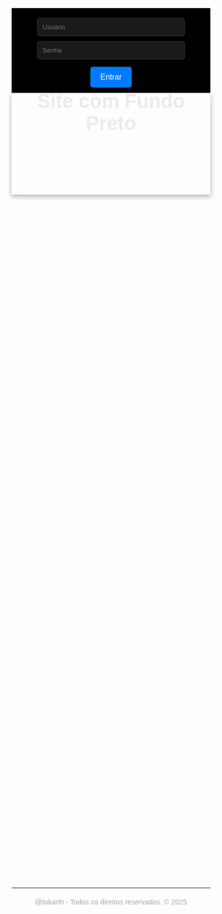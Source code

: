 
<html lang="pt-BR">
<head>
  <meta charset="UTF-8" />
  <meta name="viewport" content="width=device-width, initial-scale=1.0" />
  <title>Site com Fundo Preto</title>
  <link href="https://fonts.googleapis.com/css2?family=Poppins:wght@300;500;700&display=swap" rel="stylesheet">
  <style>
    * {
      margin: 0;
      padding: 0;
      box-sizing: border-box;
      font-family: 'Poppins', sans-serif;
    }

    body {
      background-color: #000;
      color: #fff;
      line-height: 1.6;
      overflow-x: hidden;
    }

    /* Estilizando o header explicitamente adicionado */
    header {
      padding: 30px;
      text-align: center;
      background-color: rgba(255, 255, 255, 0.05);
      box-shadow: 0 4px 10px rgba(0, 0, 0, 0.3);
    }

    header h1 {
      font-size: 2.5rem;
      animation: slideIn 1s ease-out;
    }

    section {
      max-width: 900px;
      margin: 40px auto;
      padding: 20px;
      background-color: rgba(255, 255, 255, 0.05);
      border-radius: 15px;
      backdrop-filter: blur(10px); /* Note: backdrop-filter might not be supported in all browsers */
      animation: fadeIn 2s ease-in;
    }

    section h2 {
      font-size: 1.8rem;
      margin-bottom: 10px;
    }

    section p {
      font-size: 1rem;
      margin-bottom: 20px;
    }

    .buttons {
      display: flex;
      flex-direction: column;
      gap: 15px;
      margin-top: 20px;
    }

    .buttons a {
      text-decoration: none;
      color: #fff;
      background: #1abc9c;
      padding: 10px 15px;
      font-size: 13px;
      text-align: center;
      border-radius: 10px;
      transition: background 0.3s ease;
    }

    .buttons a:hover {
      background: #16a085;
    }

    footer {
      text-align: center;
      margin-top: 50px;
      padding: 20px;
      font-size: 0.9rem;
      color: #aaa;
      border-top: 1px solid #222; /* Added a subtle top border to the footer */
    }

    @keyframes slideIn {
      from { transform: translateY(-100px); opacity: 0; }
      to { transform: translateY(0); opacity: 1; }
    }

    @keyframes fadeIn {
      from { opacity: 0; }
      to { opacity: 1; }
    }

    /* Estilos da galeria */
    .slideshow { /* Changed from .carousel to .slideshow to match HTML */
      position: relative; /* Added for potential button positioning if needed */
      max-width: 600px; /* Constrain slideshow width */
      margin: auto; /* Center slideshow */
    }

    .slideshow img.slide { /* Targeting .slide class within .slideshow */
      width: 100%;
      height: auto;
      border-radius: 10px;
      display: none; /* Initially hide all slides */
    }
    
    .slideshow img.slide.active { /* Class to show the active slide */
        display: block;
    }

    /* Carousel buttons - if you want to add prev/next buttons later */
    /*
    .carousel button {
      margin: 10px 5px;
      padding: 10px 20px;
      font-size: 14px;
      border: none;
      border-radius: 8px;
      background-color: #1abc9c;
      color: #fff;
      cursor: pointer;
      transition: background 0.3s ease;
    }

    .carousel button:hover {
      background-color: #16a085;
    }
    */
  </style>
</head>
<body>

  <div style="background-color: black; padding: 10px; text-align: center; border-bottom: 1px solid #222;">
    <form action="firebase-config.js" method="post" style="text-align: center;">
        <input type="text" placeholder="Usuário" name="username" required style="display: block; margin: 10px auto; padding: 10px; border-radius: 5px; border: 1px solid #333; background-color: #1a1a1a; color: #fff; width: 80%; max-width: 300px;">
        <input type="password" placeholder="Senha" name="password" required style="display: block; margin: 10px auto; padding: 10px; border-radius: 5px; border: 1px solid #333; background-color: #1a1a1a; color: #fff; width: 80%; max-width: 300px;">
        <button type="submit" style="background: #007BFF; color: white; border: none; padding: 12px 20px; cursor: pointer; border-radius: 5px; font-size: 16px; margin-top: 5px;">Entrar</button>     
    </form>
  </div>

  <header>
    <h1>Site com Fundo Preto</h1>
  </header>

  <main>
    <section>
      <h2>Projetos em Destaque</h2>
      <p>
         Este site apresenta projetos acadêmicos de forma simples, visual e organizada. A ideia é compartilhar soluções criativas e inspirar novas ideias.
      </p>
      <p>
        📁 Para acessar os projetos, envie uma solicitação pelo Google Drive ou entre em contato: <a href="mailto:arthur.oliveira99@cs.brazcubas.edu.br" style="color: #1abc9c; text-decoration: none;">arthur.oliveira99@cs.brazcubas.edu.br</a>
      </p>
      
      <div class="buttons">
        <a href="https://drive.google.com/drive/folders/1bJ27rtxhDxfna8sEtnO4MQNsp3kygkso?usp=sharing" target="_blank" rel="noopener noreferrer">🔗 Acesso Projetos</a>
        <a href="SECURITY.md">Security Policy</a>
      </div>
    </section>

    <section id="galeria" style="text-align:center; margin-top:50px;">
      <h2>Galeria</h2>
      <div class="slideshow">
        <!-- As imagens locais "Imagem do WhatsApp..." precisam estar acessíveis no mesmo diretório ou ter seus caminhos atualizados. -->
        <img src="Imagem do WhatsApp de 2024-11-24 à(s) 16.34.45_4f67957e.jpg" alt="Foto 1" class="slide">
        <img src="Imagem do WhatsApp de 2024-11-24 à(s) 16.34.49_450e3f18.jpg" alt="Foto 2" class="slide">
        <img src="Imagem do WhatsApp de 2025-04-16 à(s) 17.30.28_e93abc65.jpg" alt="Foto 3" class="slide">
        <img src="Imagem do WhatsApp de 2025-05-03 à(s) 11.24.30_9c988ad7.jpg" alt="Foto 4" class="slide">
      </div>
  
      <script>
          let slides = document.querySelectorAll(".slideshow .slide"); // More specific selector
          let currentIndex = 0; // Changed 'index' to 'currentIndex' for clarity

          function showSlide(idx) { // Added idx parameter
              slides.forEach((slide, i) => {
                  // Using a class to control visibility is often better than direct style manipulation
                  if (i === idx) {
                      slide.classList.add('active');
                  } else {
                      slide.classList.remove('active');
                  }
              });
          }

          // Removed mudarSlide function as autoSlide handles next
          // If manual controls (prev/next buttons) were added, mudarSlide would be useful.

          function autoSlide() {
              currentIndex = (currentIndex + 1) % slides.length;
              showSlide(currentIndex);
          }

          if (slides.length > 0) { // Only run if slides exist
            showSlide(currentIndex); // Exibe a primeira imagem
            setInterval(autoSlide, 3000); // Troca automática a cada 3 segundos
          }
      </script>
    </section>
  </main>

  <footer>
   @tukarth - Todos os direitos reservados. &copy; 2025
  </footer>

  <!-- O script redundante que estava aqui foi removido -->
</body>
</html>

    
